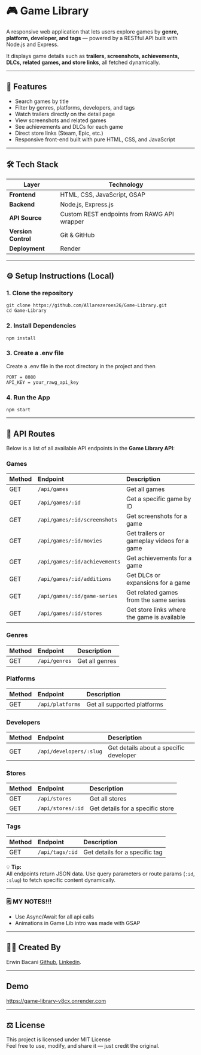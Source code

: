 # 🎮 Game Library

A responsive web application that lets users explore games by **genre, platform, developer, and tags** — powered by a RESTful API built with Node.js and Express.  

It displays game details such as **trailers, screenshots, achievements, DLCs, related games, and store links**, all fetched dynamically.

---

## 🚀 Features

-  Search games by title  
-  Filter by genres, platforms, developers, and tags  
-  Watch trailers directly on the detail page  
-  View screenshots and related games  
-  See achievements and DLCs for each game  
-  Direct store links (Steam, Epic, etc.)  
-  Responsive front-end built with pure HTML, CSS, and JavaScript  

---

## 🛠️ Tech Stack

| Layer | Technology |
|-------|-------------|
| **Frontend** | HTML, CSS, JavaScript, GSAP |
| **Backend** | Node.js, Express.js |
| **API Source** | Custom REST endpoints from RAWG API wrapper |
| **Version Control** | Git & GitHub |
| **Deployment** | Render |

---

## ⚙️ Setup Instructions (Local)

### 1. Clone the repository
```
git clone https://github.com/Allarezeroes26/Game-Library.git
cd Game-Library
```

### 2. Install Dependencies
```
npm install
```

### 3. Create a .env file
Create a .env file in the root directory in the project and then
```
PORT = 8080
API_KEY = your_rawg_api_key
```

### 4. Run the App
```
npm start
```
---

## 📍 API Routes

Below is a list of all available API endpoints in the **Game Library API**:

### Games
| Method | Endpoint | Description |
|:--------|:----------|:-------------|
| GET | `/api/games` | Get all games |
| GET | `/api/games/:id` | Get a specific game by ID |
| GET | `/api/games/:id/screenshots` | Get screenshots for a game |
| GET | `/api/games/:id/movies` | Get trailers or gameplay videos for a game |
| GET | `/api/games/:id/achievements` | Get achievements for a game |
| GET | `/api/games/:id/additions` | Get DLCs or expansions for a game |
| GET | `/api/games/:id/game-series` | Get related games from the same series |
| GET | `/api/games/:id/stores` | Get store links where the game is available |

### Genres
| Method | Endpoint | Description |
|:--------|:----------|:-------------|
| GET | `/api/genres` | Get all genres |

### Platforms
| Method | Endpoint | Description |
|:--------|:----------|:-------------|
| GET | `/api/platforms` | Get all supported platforms |

### Developers
| Method | Endpoint | Description |
|:--------|:----------|:-------------|
| GET | `/api/developers/:slug` | Get details about a specific developer |

### Stores
| Method | Endpoint | Description |
|:--------|:----------|:-------------|
| GET | `/api/stores` | Get all stores |
| GET | `/api/stores/:id` | Get details for a specific store |

### Tags
| Method | Endpoint | Description |
|:--------|:----------|:-------------|
| GET | `/api/tags/:id` | Get details for a specific tag |

💡 **Tip:**  
All endpoints return JSON data. Use query parameters or route params (`:id`, `:slug`) to fetch specific content dynamically.

---

### 🗒️ MY NOTES!!!
- Use Async/Await for all api calls
- Animations in Game Lib intro was made with GSAP
---

## 🧑‍💻 Created By
Erwin Bacani [Github](https://github.com/Allarezeroes26), [Linkedin](https://github.com/Allarezeroes26).

---

## Demo
https://game-library-v8cx.onrender.com

---

## ⚖️ License
This project is licensed under MIT License<br/>
Feel free to use, modify, and share it — just credit the original.
